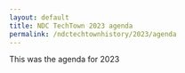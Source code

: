 ```yaml
---
layout: default
title: NDC TechTown 2023 agenda
permalink: /ndctechtownhistory/2023/agenda
---
```


This was the agenda for 2023
